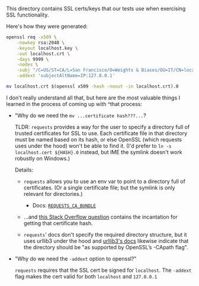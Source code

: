This directory contains SSL certs/keys that our tests use when exercising SSL functionality.

Here's how they were generated:

```bash
openssl req -x509 \
    -newkey rsa:2048 \
    -keyout localhost.key \
    -out localhost.crt \
    -days 9999 \
    -nodes \
    -subj "/C=US/ST=CA/L=San Francisco/O=Weights & Biases/OU=IT/CN=localhost" \
    -addext 'subjectAltName=IP:127.0.0.1'

mv localhost.crt $(openssl x509 -hash -noout -in localhost.crt).0
```

I don't really understand all that, but here are the most valuable things I learned in the process of coming up with ^that process:

- "Why do we need the `mv ...certificate hash???...`?

    TLDR: `requests` provides a way for the user to specify a directory full of trusted certificates for SSL to use. Each certificate file in that directory must be named based on its hash, or else OpenSSL (which requests uses under the hood) won't be able to find it. (I'd prefer to `ln -s localhost.cert ${HASH}.0` instead, but IME the symlink doesn't work robustly on Windows.)

    Details:

    - `requests` allows you to use an env var to point to a directory full of certificates. (Or a single certificate file; but the symlink is only relevant for directories.)
        - Docs: [`REQUESTS_CA_BUNDLE`](https://requests.readthedocs.io/en/latest/user/advanced/#ssl-cert-verification)
    - ...and [this Stack Overflow question](https://stackoverflow.com/questions/30059107/get-x509-certificate-hash-with-openssl-library) contains the incantation for getting that certificate hash.

    - `requests`' docs don't specify the required directory structure, but it uses urllib3 under the hood and [urllib3's docs](https://urllib3.readthedocs.io/en/stable/reference/urllib3.util.html#urllib3.util.ssl_wrap_socket) likewise indicate that the directory should be "as supported by OpenSSL’s -CApath flag".

- "Why do we need the `-addext` option to openssl?"

    `requests` requires that the SSL cert be signed for `localhost`. The `-addext` flag makes the cert valid for both `localhost` and `127.0.0.1`
